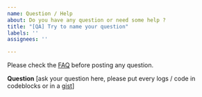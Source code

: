 ```yaml
---
name: Question / Help
about: Do you have any question or need some help ?
title: "[QA] Try to name your question"
labels: ''
assignees: ''

---
```


Please check the [FAQ](https://github.com/AlexPresso/VideoStation-FFMPEG-Patcher/wiki/FAQ) before posting any question.

**Question**
[ask your question here, please put every logs / code in codeblocks or in a [gist](https://gist.github.com/)]
